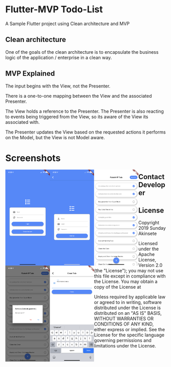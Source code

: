 # Flutter-MVP Todo-List

A Sample Flutter project using Clean architecture and MVP

## Clean architecture
One of the goals of the clean architecture is to encapsulate the business logic of the application / enterprise in a clean way.

## MVP Explained
The input begins with the View, not the Presenter.

There is a one-to-one mapping between the View and the associated Presenter.

The View holds a reference to the Presenter. The Presenter is also reacting to events being triggered from the View, so its aware of the View its associated with.

The Presenter updates the View based on the requested actions it performs on the Model, but the View is not Model aware.


# Screenshots
<img src="https://github.com/akinsete/Flutter-Todo-MVP-App/blob/master/assets/images/sign_in.png" align="left" height="300">
<img src="https://github.com/akinsete/Flutter-Todo-MVP-App/blob/master/assets/images/sign_up.png" align="left" height="300">
<img src="https://github.com/akinsete/Flutter-Todo-MVP-App/blob/master/assets/images/todo_list.png" align="left" height="300">
<img src="https://github.com/akinsete/Flutter-Todo-MVP-App/blob/master/assets/images/cofirm_delete.png" align="left" height="300">
<img src="https://github.com/akinsete/Flutter-Todo-MVP-App/blob/master/assets/images/create_todo.png" align="left" height="300">


## Contact Developer
[Twitter]: https://twitter.com/AkinseteSunday

## License
Copyright 2019 Sunday Akinsete

Licensed under the Apache License, Version 2.0 (the "License"); you may not use this file except in compliance with the License. You may obtain a copy of the License at

[http://www.apache.org/licenses/LICENSE-2.0]: http://www.apache.org/licenses/LICENSE-2.0

Unless required by applicable law or agreed to in writing, software distributed under the License is distributed on an 
"AS IS" BASIS, WITHOUT WARRANTIES OR CONDITIONS OF ANY KIND, either express or implied. See the License for the specific language governing permissions and limitations under the License.